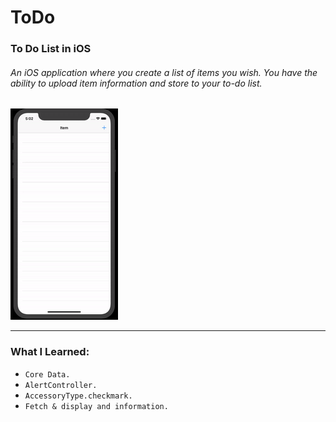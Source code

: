 # ToDo

### To Do List in iOS

###### An iOS application where you create a list of items you wish. You have the ability to upload item information and store to your to-do list.

![](gif/to-do.gif)

---

### What I Learned:

* `Core Data.`
* `AlertController.`
* `AccessoryType.checkmark.`
* `Fetch & display and information.`
